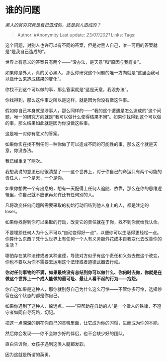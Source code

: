 # 谁的问题
*黑人的贫穷究竟是自己造成的，还是别人造成的？*

> Author: #Anonymity
> Last update: *23/07/2021*
> Links:
> Tags:

这个问题，对别人也许可以有不同的答案，但是对黑人自己，唯一可用的答案就是“是我自己造成的”。

世界上有意义的答案只有两个——“没办法，是天意”和“原因与我有关”。

如果你是外人，真的关心黑人，那么你研究这个问题的唯一方向就是“这里面我可以做什么来造成结果的变化”。

你找不到这个可以做的事，那么答案就是“这是天意，我没办法”。

你找得到，那么这件事之所以是这样，就是因为你没有做这件事。

假如你自己本身就是涉事人，那么同样的——“我的这个遭遇是怎么造成的”这个问题，唯一的研究方向就是“我可以做什么使得结果不同”。如果你找得到这个可以做的事，那么结果如此就是因为你没做这些事。

这是唯一对你有意义的答案。

如果你实在找不到任何一种你做了可以造成不同的可能性的事，那么这个就是天意，你没办法。

我已经重复了两次。

我想我说的意思已经很清楚了——这个世界上，对于你自己的命运只有两个可能的责任人，一个是天，一个是你。

如果你想做一个有出息的，想有一天配得上任何人追随、依靠，那么在你的思维逻辑里，你自己就不应该再允许还有任何别的人。

凡将改变任何问题所需要采取的初始行动归结到他人身上的人，都是注定的loser。

如果你找得到你可以采取的行动，改变它的责任就在于你，找不到你就给我认命。

不要埋怨任何人为什么不可以“自动变得好一点”，以便你可以生活得更轻松一点。你算什么东西？凭什么世界上有任何一个人有义务额外花成本自我变化去改善你的生活？

哪怕存在某种法律或者某种道德，导致对方似乎有这个责任和义务去做这个改变，你也不要以为你不需要去运用这个法律或者道德武器去行动。

**你对任何事物的不满，如果最终没有总结到你可以做什么、你何时去做，你就是在做这个世界上一个成人能做的最可耻、最让人看不起的行为——抱怨。**

你自己如果是这种人，那你就别怨自己为什么这么可怜——不管你多可怜，选择停留在这个状态的都是你自己。

如果你遇到了这种人，躲远点。——“只帮助在自助的人”是一个做人的铁律，不遵守者如同自寻死路，切记。

把这一点深深的刻在你自己的灵魂里面，让它成为你的习惯，进而成为你的本能。

然后你会发现——你不会缺少好的伴侣，也不会缺少好的团队。

直白告诉你，女孩子遇到这类人腿都发软。

因为这就是所谓的英勇。
